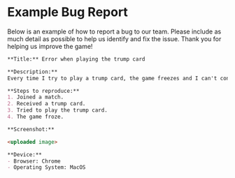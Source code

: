 # Example Bug Report

Below is an example of how to report a bug to our team. Please include as much detail as possible to help us identify and fix the issue. Thank you for helping us improve the game!

```markdown
**Title:** Error when playing the trump card

**Description:**
Every time I try to play a trump card, the game freezes and I can't continue the match.

**Steps to reproduce:**
1. Joined a match.
2. Received a trump card.
3. Tried to play the trump card.
4. The game froze.

**Screenshot:**

<uploaded image>

**Device:**
- Browser: Chrome
- Operating System: MacOS
```